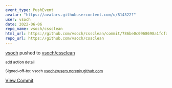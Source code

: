 ```yaml
---
event_type: PushEvent
avatar: "https://avatars.githubusercontent.com/u/814322?"
user: vsoch
date: 2022-06-06
repo_name: vsoch/cssclean
html_url: https://github.com/vsoch/cssclean/commit/786be0c0968698a1fcfa36b5baecc4eaa8162920
repo_url: https://github.com/vsoch/cssclean
---
```


<a href='https://github.com/vsoch' target='_blank'>vsoch</a> pushed to <a href='https://github.com/vsoch/cssclean' target='_blank'>vsoch/cssclean</a>

<small>add action detail

Signed-off-by: vsoch <vsoch@users.noreply.github.com></small>

<a href='https://github.com/vsoch/cssclean/commit/786be0c0968698a1fcfa36b5baecc4eaa8162920' target='_blank'>View Commit</a>